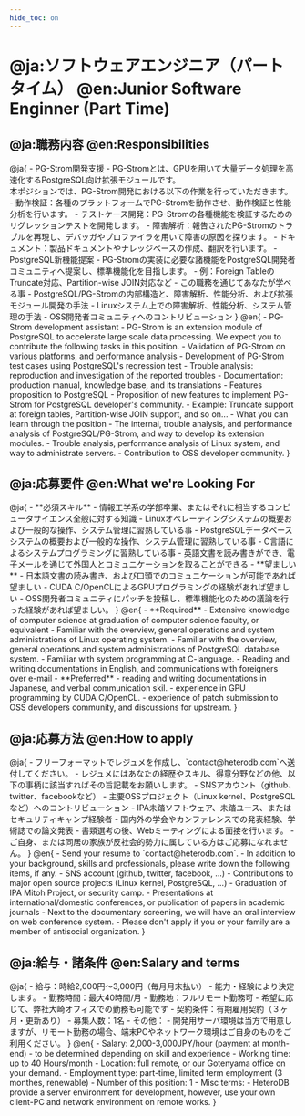 ```yaml
---
hide_toc: on
---
```


<h1 class="section" id="position_00">
@ja:ソフトウェアエンジニア（パートタイム）
@en:Junior Software Enginner (Part Time)
</h1>

<h2>
@ja:職務内容
@en:Responsibilities
</h2>
@ja{
- PG-Strom開発支援
    - PG-Stromとは、GPUを用いて大量データ処理を高速化するPostgreSQL向け拡張モジュールです。<br>本ポジションでは、PG-Strom開発における以下の作業を行っていただきます。
    - 動作検証：各種のプラットフォームでPG-Stromを動作させ、動作検証と性能分析を行います。
    - テストケース開発：PG-Stromの各種機能を検証するためのリグレッションテストを開発します。
    - 障害解析：報告されたPG-Stromのトラブルを再現し、デバッガやプロファイラを用いて障害の原因を探ります。
    - ドキュメント：製品ドキュメントやナレッジベースの作成、翻訳を行います。
- PostgreSQL新機能提案
    - PG-Stromの実装に必要な諸機能をPostgreSQL開発者コミュニティへ提案し、標準機能化を目指します。
    - 例：Foreign TableのTruncate対応、Partition-wise JOIN対応など
- この職務を通じてあなたが学べる事
    - PostgreSQL/PG-Stromの内部構造と、障害解析、性能分析、および拡張モジュール開発の手法
    - Linuxシステム上での障害解析、性能分析、システム管理の手法
    - OSS開発者コミュニティへのコントリビューション
}
@en{
- PG-Strom development assistant
    - PG-Strom is an extension module of PostgreSQL to accelerate large scale data processing. We expect you to contribute the following tasks in this position.
    - Validation of PG-Strom on various platforms, and performance analysis
    - Development of PG-Strom test cases using PostgreSQL's regression test
    - Trouble analysis: reproduction and investigation of the reported troubles
    - Documentation: production manual, knowledge base, and its translations
- Features proposition to PostgreSQL
    - Proposition of new features to implement PG-Strom for PostgreSQL developer's community.
    - Example: Truncate support at foreign tables, Partition-wise JOIN support, and so on...
- What you can learn through the position
    - The internal, trouble analysis, and performance analysis of PostgreSQL/PG-Strom, and way to develop its extension modules.
    - Trouble analysis, performance analysis of Linux system, and way to administrate servers.
    - Contribution to OSS developer community.
}

<h2>
@ja:応募要件
@en:What we're Looking For
</h2>
@ja{
- **必須スキル**
    - 情報工学系の学部卒業、またはそれに相当するコンピュータサイエンス全般に対する知識
    - Linuxオペレーティングシステムの概要および一般的な操作、システム管理に習熟している事
    - PostgreSQLデータベースシステムの概要および一般的な操作、システム管理に習熟している事
    - C言語によるシステムプログラミングに習熟している事
    - 英語文書を読み書きができ、電子メールを通じて外国人とコミュニケーションを取ることができる
- **望ましい**
    - 日本語文書の読み書き、および口頭でのコミュニケーションが可能であれば望ましい
    - CUDA C/OpenCLによるGPUプログラミングの経験があれば望ましい
    - OSS開発者コミュニティにパッチを投稿し、標準機能化のための議論を行った経験があれば望ましい。
}
@en{
- **Required**
    - Extensive knowledge of computer science at graduation of computer science faculty, or equivalent
    - Familiar with the overview, general operations and system administrations of Linux operating system.
    - Familiar with the overview, general operations and system administrations of PostgreSQL database system.
    - Familiar with system programming at C-language.
    - Reading and writing documentations in English, and communications with foreigners over e-mail
- **Preferred**
    - reading and writing documentations in Japanese, and verbal communication skil.
    - experience in GPU programming by CUDA C/OpenCL.
    - experience of patch submission to OSS developers community, and discussions for upstream.
}
<h2>
@ja:応募方法
@en:How to apply
</h2>
@ja{
- フリーフォーマットでレジュメを作成し、`contact@heterodb.com`へ送付してください。
- レジュメにはあなたの経歴やスキル、得意分野などの他、以下の事柄に該当すればその旨記載をお願いします。
    - SNSアカウント（github、twitter、facebookなど）
    - 主要OSSプロジェクト（Linux kernel、PostgreSQLなど）へのコントリビューション
    - IPA未踏ソフトウェア、未踏ユース、またはセキュリティキャンプ経験者
    - 国内外の学会やカンファレンスでの発表経験、学術誌での論文発表
- 書類選考の後、Webミーティングによる面接を行います。
- ご自身、または同居の家族が反社会的勢力に属している方はご応募になれません。
}
@en{
- Send your resume to `contact@heterodb.com`.
- In addition to your background, skills and professionals, please write down the following items, if any.
    - SNS account (github, twitter, facebook, ...)
    - Contributions to major open source projects (Linux kernel, PostgreSQL, ...)
    - Graduation of IPA Mitoh Project, or security camp.
    - Presentations at international/domestic conferences, or publication of papers in academic journals
- Next to the documentary screening, we will have an oral interview on web conference system.
- Please don't apply if you or your family are a member of antisocial organization.
}

<h2>
@ja:給与・諸条件
@en:Salary and terms
</h2>
@ja{
- 給与：時給2,000円～3,000円（毎月月末払い）
    - 能力・経験により決定します。
- 勤務時間：最大40時間/月
- 勤務地：フルリモート勤務可
    - 希望に応じて、弊社大崎オフィスでの勤務も可能です
- 契約条件：有期雇用契約（３ヶ月・更新あり）
- 募集人数：1名
- その他：
    - 開発用サーバ環境は当方で用意しますが、リモート勤務の場合、端末PCやネットワーク環境はご自身のものをご利用ください。
}
@en{
- Salary: 2,000-3,000JPY/hour (payment at month-end)
    - to be determined depending on skill and experience
- Working time: up to 40 Hours/month
- Location: full remote, or our Gotenyama office on your demand.
- Employment type: part-time, limited term employment (3 monthes, renewable)
- Number of this position: 1
- Misc terms:
    - HeteroDB provide a server environment for development, however, use your own client-PC and network environment on remote works.
}

